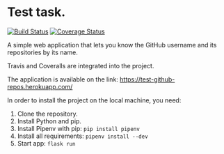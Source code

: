# Test task.
[![Build Status](https://travis-ci.com/pavlomarii/Github_repos_by_login.svg?branch=master)](https://travis-ci.com/pavlomarii/Github_repos_by_login)
[![Coverage Status](https://coveralls.io/repos/github/pavlomarii/Github_repos_by_login/badge.svg?branch=master)](https://coveralls.io/github/pavlomarii/Github_repos_by_login?branch=master) 

A simple web application that lets you know
the GitHub username and its repositories by its name.

Travis and Coveralls are integrated into the project.

The application is available on the link: https://test-github-repos.herokuapp.com/

In order to install the project on the local machine, you need: 

1. Clone the repository.
2. Install Python and pip.
3. Install Pipenv with pip: `pip install pipenv`
4. Install all requirements: `pipenv install --dev`
5. Start app: `flask run`